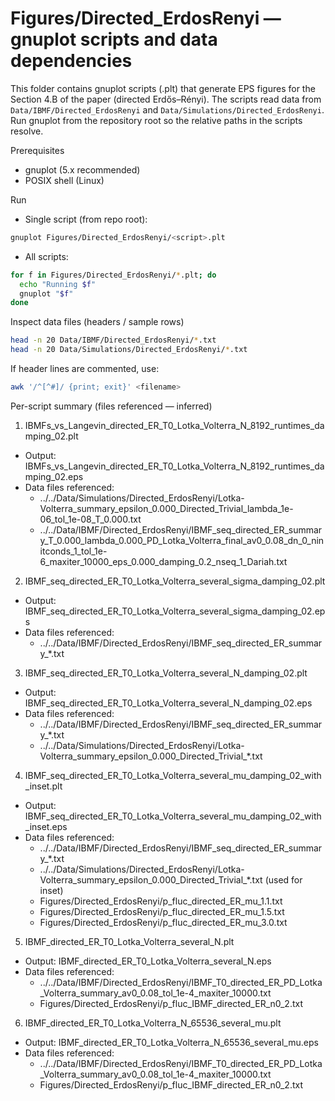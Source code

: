 # Figures/Directed_ErdosRenyi — gnuplot scripts and data dependencies

This folder contains gnuplot scripts (.plt) that generate EPS figures for the Section 4.B of the paper (directed Erdős–Rényi). The scripts read data from `Data/IBMF/Directed_ErdosRenyi` and `Data/Simulations/Directed_ErdosRenyi`. Run gnuplot from the repository root so the relative paths in the scripts resolve.

Prerequisites
- gnuplot (5.x recommended)
- POSIX shell (Linux)

Run
- Single script (from repo root):
```bash
gnuplot Figures/Directed_ErdosRenyi/<script>.plt
```
- All scripts:
```bash
for f in Figures/Directed_ErdosRenyi/*.plt; do
  echo "Running $f"
  gnuplot "$f"
done
```

Inspect data files (headers / sample rows)
```bash
head -n 20 Data/IBMF/Directed_ErdosRenyi/*.txt
head -n 20 Data/Simulations/Directed_ErdosRenyi/*.txt
```
If header lines are commented, use:
```bash
awk '/^[^#]/ {print; exit}' <filename>
```

Per-script summary (files referenced — inferred)

1) IBMFs_vs_Langevin_directed_ER_T0_Lotka_Volterra_N_8192_runtimes_damping_02.plt
- Output: IBMFs_vs_Langevin_directed_ER_T0_Lotka_Volterra_N_8192_runtimes_damping_02.eps
- Data files referenced:
  - ../../Data/Simulations/Directed_ErdosRenyi/Lotka-Volterra_summary_epsilon_0.000_Directed_Trivial_lambda_1e-06_tol_1e-08_T_0.000.txt
  - ../../Data/IBMF/Directed_ErdosRenyi/IBMF_seq_directed_ER_summary_T_0.000_lambda_0.000_PD_Lotka_Volterra_final_av0_0.08_dn_0_ninitconds_1_tol_1e-6_maxiter_10000_eps_0.000_damping_0.2_nseq_1_Dariah.txt

2) IBMF_seq_directed_ER_T0_Lotka_Volterra_several_sigma_damping_02.plt
- Output: IBMF_seq_directed_ER_T0_Lotka_Volterra_several_sigma_damping_02.eps
- Data files referenced:
  - ../../Data/IBMF/Directed_ErdosRenyi/IBMF_seq_directed_ER_summary_*.txt

3) IBMF_seq_directed_ER_T0_Lotka_Volterra_several_N_damping_02.plt
- Output: IBMF_seq_directed_ER_T0_Lotka_Volterra_several_N_damping_02.eps
- Data files referenced:
  - ../../Data/IBMF/Directed_ErdosRenyi/IBMF_seq_directed_ER_summary_*.txt
  - ../../Data/Simulations/Directed_ErdosRenyi/Lotka-Volterra_summary_epsilon_0.000_Directed_Trivial_*.txt

4) IBMF_seq_directed_ER_T0_Lotka_Volterra_several_mu_damping_02_with_inset.plt
- Output: IBMF_seq_directed_ER_T0_Lotka_Volterra_several_mu_damping_02_with_inset.eps
- Data files referenced:
  - ../../Data/IBMF/Directed_ErdosRenyi/IBMF_seq_directed_ER_summary_*.txt
  - ../../Data/Simulations/Directed_ErdosRenyi/Lotka-Volterra_summary_epsilon_0.000_Directed_Trivial_*.txt (used for inset)
  - Figures/Directed_ErdosRenyi/p_fluc_directed_ER_mu_1.1.txt
  - Figures/Directed_ErdosRenyi/p_fluc_directed_ER_mu_1.5.txt
  - Figures/Directed_ErdosRenyi/p_fluc_directed_ER_mu_3.0.txt

5) IBMF_directed_ER_T0_Lotka_Volterra_several_N.plt
- Output: IBMF_directed_ER_T0_Lotka_Volterra_several_N.eps
- Data files referenced:
  - ../../Data/IBMF/Directed_ErdosRenyi/IBMF_T0_directed_ER_PD_Lotka_Volterra_summary_av0_0.08_tol_1e-4_maxiter_10000.txt
  - Figures/Directed_ErdosRenyi/p_fluc_IBMF_directed_ER_n0_2.txt

6) IBMF_directed_ER_T0_Lotka_Volterra_N_65536_several_mu.plt
- Output: IBMF_directed_ER_T0_Lotka_Volterra_N_65536_several_mu.eps
- Data files referenced:
  - ../../Data/IBMF/Directed_ErdosRenyi/IBMF_T0_directed_ER_PD_Lotka_Volterra_summary_av0_0.08_tol_1e-4_maxiter_10000.txt
  - Figures/Directed_ErdosRenyi/p_fluc_IBMF_directed_ER_n0_2.txt